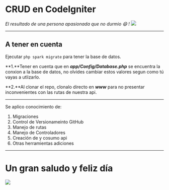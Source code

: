 # CRUD en CodeIgniter  
*El resultado de una persona apasionada que no durmio 😄 !*
![](https://cdn.svgporn.com/logos/codeigniter.svg)

------------

## A tener en cuenta

Ejecutar `php spark migrate` para tener la base de datos.

**1.**Tener en cuenta que en ***app/Config/Database.php*** se encuentra la conxion a la base de datos, no olvides cambiar estos valores segun como tú vayas a utlizarlo.

**2.**Al clonar el repo, clonalo directo en ***www***  para no presentar inconvenientes con las rutas de nuestra api.

------------

Se aplico conocimiento de:

1. Migraciones
2. Control de Versionameinto GitHub
3. Manejo de rutas
4. Manejo de Controladores
5. Creación de y cosumo api
6. Otras herramientas adiciones

------------

# Un gran saludo y feliz día

![](https://ih1.redbubble.net/image.2928130275.6733/poster,504x498,f8f8f8-pad,600x600,f8f8f8.jpg)
